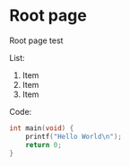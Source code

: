 # Root page

Root page test

List:
1. Item
2. Item
3. Item

Code:
```c
int main(void) {
    printf("Hello World\n");
    return 0;
}
```
